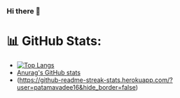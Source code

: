 ### Hi there 👋

<!--
**patamavadee16/patamavadee16** is a ✨ _special_ ✨ repository because its `README.md` (this file) appears on your GitHub profile.

Here are some ideas to get you started:

- 🔭 I’m currently working on ...
- 🌱 I’m currently learning ...
- 👯 I’m looking to collaborate on ...
- 🤔 I’m looking for help with ...
- 💬 Ask me about ...
- 📫 How to reach me: ...
- 😄 Pronouns: ...
- ⚡ Fun fact: ...
-->

# 📊 GitHub Stats:

- [![Top Langs](https://github-readme-stats-git-masterrstaa-rickstaa.vercel.app/api/top-langs/?username=patamavadee16&compact=true)](https://github.com/patamavadee16/github-readme-stats)
- [Anurag's GitHub stats](https://github-readme-stats-git-masterrstaa-rickstaa.vercel.app/api?username=patamavadee16&show_icons=true&bg_color=DEG,ffd5c0,ffc0cb,ffd5c0)
- (https://github-readme-streak-stats.herokuapp.com/?user=patamavadee16&hide_border=false)<br/>
